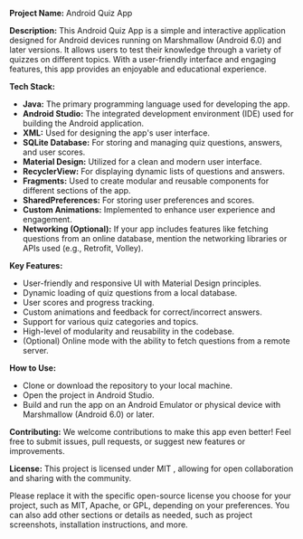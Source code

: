 


**Project Name:** Android Quiz App

**Description:**
This Android Quiz App is a simple and interactive application designed for Android devices running on Marshmallow (Android 6.0) and later versions. It allows users to test their knowledge through a variety of quizzes on different topics. With a user-friendly interface and engaging features, this app provides an enjoyable and educational experience.

**Tech Stack:**
- **Java:** The primary programming language used for developing the app.
- **Android Studio:** The integrated development environment (IDE) used for building the Android application.
- **XML:** Used for designing the app's user interface.
- **SQLite Database:** For storing and managing quiz questions, answers, and user scores.
- **Material Design:** Utilized for a clean and modern user interface.
- **RecyclerView:** For displaying dynamic lists of questions and answers.
- **Fragments:** Used to create modular and reusable components for different sections of the app.
- **SharedPreferences:** For storing user preferences and scores.
- **Custom Animations:** Implemented to enhance user experience and engagement.
- **Networking (Optional):** If your app includes features like fetching questions from an online database, mention the networking libraries or APIs used (e.g., Retrofit, Volley).

**Key Features:**
- User-friendly and responsive UI with Material Design principles.
- Dynamic loading of quiz questions from a local database.
- User scores and progress tracking.
- Custom animations and feedback for correct/incorrect answers.
- Support for various quiz categories and topics.
- High-level of modularity and reusability in the codebase.
- (Optional) Online mode with the ability to fetch questions from a remote server.

**How to Use:**
- Clone or download the repository to your local machine.
- Open the project in Android Studio.
- Build and run the app on an Android Emulator or physical device with Marshmallow (Android 6.0) or later.

**Contributing:**
We welcome contributions to make this app even better! Feel free to submit issues, pull requests, or suggest new features or improvements.

**License:**
This project is licensed under MIT , allowing for open collaboration and sharing with the community.

Please replace it  with the specific open-source license you choose for your project, such as MIT, Apache, or GPL, depending on your preferences. You can also add other sections or details as needed, such as project screenshots, installation instructions, and more.
